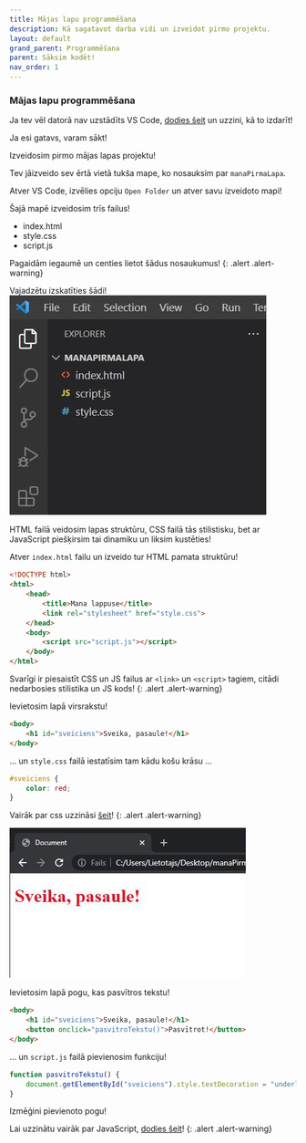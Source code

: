 ```yaml
---
title: Mājas lapu programmēšana
description: Kā sagatavot darba vidi un izveidot pirmo projektu.
layout: default
grand_parent: Programmēšana
parent: Sāksim kodēt!
nav_order: 1
---
```


### Mājas lapu programmēšana

Ja tev vēl datorā nav uzstādīts VS Code, [dodies šeit](./vscode.md) un uzzini, kā to izdarīt!

Ja esi gatavs, varam sākt!

Izveidosim pirmo mājas lapas projektu!

Tev jāizveido sev ērtā vietā tukša mape, ko nosauksim par `manaPirmaLapa`.

Atver VS Code, izvēlies opciju `Open Folder` un atver savu izveidoto mapi!

Šajā mapē izveidosim trīs failus!
* index.html
* style.css
* script.js

Pagaidām iegaumē un centies lietot šādus nosaukumus!
{: .alert .alert-warning}

Vajadzētu izskatīties šādi!  
![web-files](/media/web-files.jpg)

HTML failā veidosim lapas struktūru, CSS failā tās stilistisku, bet ar JavaScript piešķirsim tai dinamiku un liksim kustēties!

Atver `index.html` failu un izveido tur HTML pamata struktūru!

~~~html
<!DOCTYPE html>
<html>
    <head>
        <title>Mana lappuse</title>
        <link rel="stylesheet" href="style.css">
    </head>
    <body>
        <script src="script.js"></script>
    </body>
</html>
~~~

Svarīgi ir piesaistīt CSS un JS failus ar `<link>` un `<script>` tagiem, citādi nedarbosies stilistika un JS kods!
{: .alert .alert-warning}

Ievietosim lapā virsrakstu!

~~~html
<body>
    <h1 id="sveiciens">Sveika, pasaule!</h1>
</body>
~~~

... un `style.css` failā iestatīsim tam kādu košu krāsu ...

~~~css
#sveiciens {
    color: red;
}
~~~

Vairāk par css uzzināsi [šeit](../css/index.md)!
{: .alert .alert-warning}

![sveika-pasaule](/media/sveika_pasaule.jpg)

Ievietosim lapā pogu, kas pasvītros tekstu!

~~~html
<body>
    <h1 id="sveiciens">Sveika, pasaule!</h1>
    <button onclick="pasvitroTekstu()">Pasvītrot!</button>
</body>
~~~

... un `script.js` failā pievienosim funkciju!

~~~js
function pasvitroTekstu() {
    document.getElementById("sveiciens").style.textDecoration = "underline";
}
~~~

Izmēģini pievienoto pogu!

Lai uzzinātu vairāk par JavaScript, [dodies šeit](../js/index.md)!
{: .alert .alert-warning}